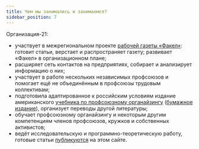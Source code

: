 ```yaml
---
title: Чем мы занимались и занимаемся?
sidebar_position: 7
---
```


Организация-21:

* участвует в межрегиональном проекте [рабочей газеты «Факел»](https://vk.com/fakel_mrg): готовит статьи, верстает и распространяет газету; развивает «Факел» в организационном плане;
* расширяет сеть контактов на предприятиях, собирает и анализирует информацию о них;
* участвует в работе нескольких независимых профсоюзов и помогает ещё не объединённым в профсоюзы трудовым коллективам;
* подготовила адаптированное к российским условиям издание американского [учебника по профсоюзному органайзингу](https://vk.com/fakel_mrg?w=wall-53598794_5055) ([бумажное издание](https://stalins-bukvar.ru/catalog/samogobrazovanie/azbuka_organizatora_profsoyuza_bredberi_a_brenner_m_slotter_d_2016/)), организует переводы другой литературы;
* обучает профсоюзному органайзингу и некоторым другим компетенциям членов профсоюзов, кружков и собственных активистов;
* ведёт исследовательскую и программно-теоретическую работу, готовые статьи [публикуются](/docs/our) на этом сайте.
